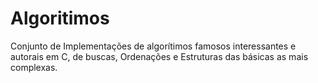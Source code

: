 # Algoritimos
Conjunto de Implementações de algorítimos famosos interessantes e autorais em C, de buscas, Ordenações e Estruturas das básicas as mais complexas.
